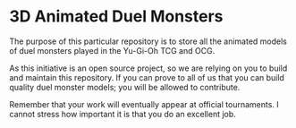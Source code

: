 # 3D Animated Duel Monsters

The purpose of this particular repository is to store all the animated models of duel monsters played in the Yu-Gi-Oh TCG and OCG. 

As this initiative is an open source project, so we are relying on you to build and maintain this repository. If you can prove to all of us that you can build quality duel monster models; you will be allowed to contribute. 

Remember that your work will eventually appear at official tournaments. I cannot stress how important it is that you do an excellent job.
